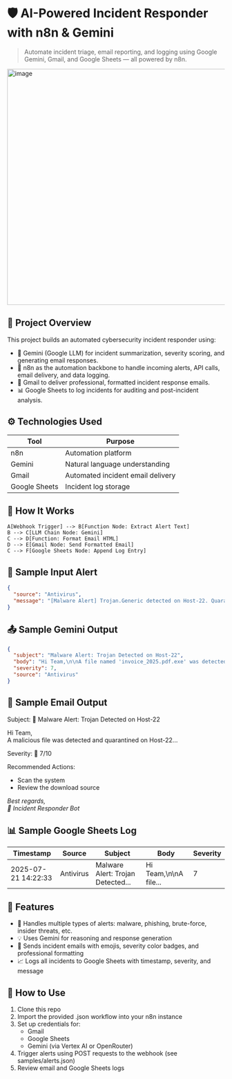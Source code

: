 # 🛡️ AI-Powered Incident Responder with n8n & Gemini
> Automate incident triage, email reporting, and logging using Google Gemini, Gmail, and Google Sheets — all powered by n8n.

<img width="1484" height="547" alt="image" src="https://github.com/user-attachments/assets/faa5f7f7-26f5-42e2-9212-03da60a003a3" />

## 📌 Project Overview
This project builds an automated cybersecurity incident responder using:
* 🧠 Gemini (Google LLM) for incident summarization, severity scoring, and generating email responses.
* 🔁 n8n as the automation backbone to handle incoming alerts, API calls, email delivery, and data logging.
* 📧 Gmail to deliver professional, formatted incident response emails.
* 📊 Google Sheets to log incidents for auditing and post-incident analysis.

## ⚙️ Technologies Used
|Tool         |Purpose                          |
|-------------|---------------------------------|
|n8n          |Automation platform              |
|Gemini       |Natural language understanding   |
|Gmail        |Automated incident email delivery|
|Google Sheets|Incident log storage             |

## 🧠 How It Works
```
A[Webhook Trigger] --> B[Function Node: Extract Alert Text]
B --> C[LLM Chain Node: Gemini]
C --> D[Function: Format Email HTML]
D --> E[Gmail Node: Send Formatted Email]
C --> F[Google Sheets Node: Append Log Entry]
```

## 🧪 Sample Input Alert
```json
{
  "source": "Antivirus",
  "message": "[Malware Alert] Trojan.Generic detected on Host-22. Quarantined by antivirus."
}
```

## 📤 Sample Gemini Output
```json
{
  "subject": "Malware Alert: Trojan Detected on Host-22",
  "body": "Hi Team,\n\nA file named 'invoice_2025.pdf.exe' was detected...",
  "severity": 7,
  "source": "Antivirus"
}
```

## 📧 Sample Email Output
Subject: 🔐 Malware Alert: Trojan Detected on Host-22

Hi Team,\
A malicious file was detected and quarantined on Host-22...

Severity: 🔴 7/10

Recommended Actions:

* Scan the system
* Review the download source

*Best regards,*\
*🤖 Incident Responder Bot*

## 📊 Sample Google Sheets Log
|Timestamp          |Source   |Subject                          |Body                 |Severity|
|-------------------|---------|---------------------------------|---------------------|--------|
|2025-07-21 14:22:33|Antivirus|Malware Alert: Trojan Detected...|Hi Team,\n\nA file...|7       |

## 🧰 Features
* 🔐 Handles multiple types of alerts: malware, phishing, brute-force, insider threats, etc.
* 💡 Uses Gemini for reasoning and response generation
* 📩 Sends incident emails with emojis, severity color badges, and professional formatting
* 📈 Logs all incidents to Google Sheets with timestamp, severity, and message

## 🚀 How to Use
1. Clone this repo
2. Import the provided .json workflow into your n8n instance
3. Set up credentials for:
    * Gmail
    * Google Sheets
    * Gemini (via Vertex AI or OpenRouter)
4. Trigger alerts using POST requests to the webhook (see samples/alerts.json)
5. Review email and Google Sheets logs
